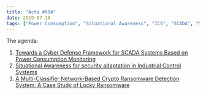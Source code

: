 ```yaml
---
title: "Acta #004"
date: 2019-07-10
tags: ["Power Consumption", "Situational Awareness", "ICS", "SCADA", "Multi-Classifier", "Randomware"]
---
```

The agenda:

1. [Towards a Cyber Defense Framework for SCADA Systems Based on Power Consumption Monitoring](https://doi.org/10.24251/HICSS.2017.352)
2. [Situational Awareness for security adaptation in Industrial Control Systems](https://doi.org/10.1109/ICUFN.2015.7182484)
3. [A Multi-Classifier Network-Based Crypto Ransomware Detection System: A Case Study of Locky
Ransomware](https://doi.org/10.1109/ACCESS.2019.2907485)

